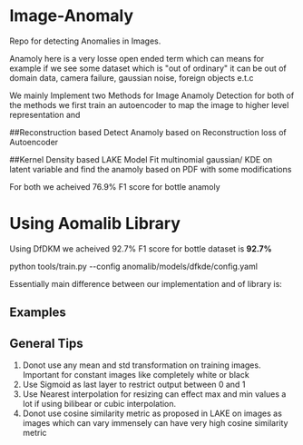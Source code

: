 # Image-Anomaly
Repo for detecting Anomalies in Images.

Anamoly here is a very losse open ended term which can means for example if we see some dataset which is "out of ordinary" it can be out of domain data, camera failure, gaussian noise, foreign objects e.t.c


We mainly Implement two Methods for Image Anamoly Detection for both of the methods we first train an autoencoder to map the image to higher level representation and

##Reconstruction based
Detect Anamoly based on Reconstruction loss of Autoencoder

##Kernel Density based
LAKE Model
Fit multinomial gaussian/ KDE on latent variable and find the anamoly based on PDF with some modifications

For both we acheived 76.9% F1 score for bottle anamoly

# Using Aomalib Library

Using DfDKM we acheived 92.7% F1 score for bottle dataset is __92.7%__


python tools/train.py --config anomalib/models/dfkde/config.yaml

Essentially main difference between our implementation and of library is:

## Examples



## General Tips

1. Donot use any mean and std transformation on training images. Important for constant images like completely white or black
2. Use Sigmoid as last layer to restrict output between 0 and 1
3. Use Nearest interpolation for resizing can effect max and min values a lot if using bilibear or cubic interpolation.
4. Donot use cosine similarity metric as proposed in LAKE on images as images which can vary immensely can have very high cosine similarity metric